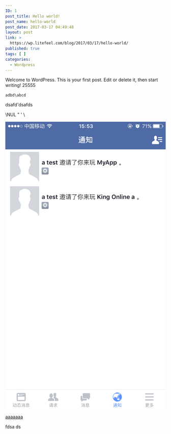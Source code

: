 ```yaml
---
ID: 1
post_title: Hello world!
post_name: hello-world
post_date: 2017-03-17 04:49:48
layout: post
link: >
  https://wp.litefeel.com/blog/2017/03/17/hello-world/
published: true
tags: [ ]
categories:
  - Wordpress
---
```

Welcome to WordPress. This is your first post. Edit or delete it, then start writing!
25555

~~~
adbd\abcd
~~~

dsafd'dsafds

\NUL \" \' \\


![fdasfdsa](/images/invite-notifaction.png)




[aaaaaaa](/images/invite-notifaction.png)



fdsa
ds